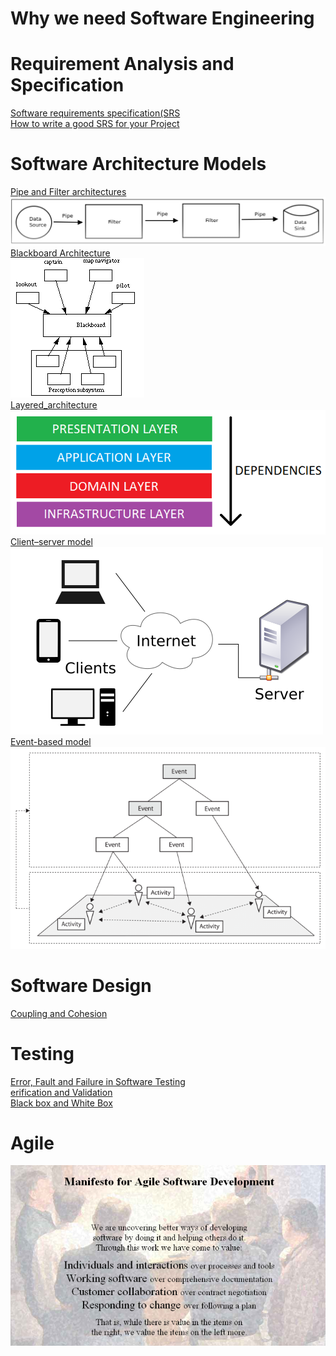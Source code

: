 # Why we need Software Engineering

# Requirement Analysis and Specification
[Software requirements specification(SRS](https://en.wikipedia.org/wiki/Software_requirements_specification)\
[How to write a good SRS for your Project](https://www.geeksforgeeks.org/how-to-write-a-good-srs-for-your-project/)
# Software Architecture Models
[Pipe and Filter architectures](https://www.oreilly.com/library/view/software-architecture-with/9781786468529/ch08s04.html)\
![Pipe_and_Filter.png](https://github.com/Blackdog-Programmer/SoftwareEngineering/blob/master/References/Pipe_and_Filter.png)\
[Blackboard Architecture](https://www.cs.cmu.edu/~ModProb/MRsol4.html)\
![Blackboard.png](https://github.com/Blackdog-Programmer/SoftwareEngineering/blob/master/References/Blackboard.png)\
[Layered_architecture](https://dzone.com/articles/layered-architecture-is-good)\
![layered_architecture.png](https://github.com/Blackdog-Programmer/SoftwareEngineering/blob/master/References/layered_architecture.png)\
[Client–server model](https://en.wikipedia.org/wiki/Client%E2%80%93server_model)\
![Client–server model](https://github.com/Blackdog-Programmer/SoftwareEngineering/blob/master/References/Client-server-model.png)\
[Event-based model](https://onlinelibrary.wiley.com/doi/10.1002/9781118732793.ch4)\
![Event-based model](https://github.com/Blackdog-Programmer/SoftwareEngineering/blob/master/References/The-Event-based-model.png)
# Software Design
[Coupling and Cohesion](https://www.geeksforgeeks.org/software-engineering-coupling-and-cohesion/)
# Testing
[Error, Fault and Failure in Software Testing](https://www.testingexcellence.com/error-fault-failure-software-testing/)\
[erification and Validation](https://www.geeksforgeeks.org/software-engineering-verification-and-validation/)\
[Black box and White Box](https://www.geeksforgeeks.org/differences-between-black-box-testing-vs-white-box-testing/)
# Agile
![Agile Manifesto](https://github.com/Blackdog-Programmer/SoftwareEngineering/blob/master/References/SoftwareDevModel/AgileManifesto.png)
